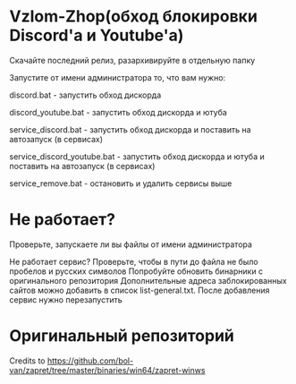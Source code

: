 # Vzlom-Zhop(обход блокировки Discord'а и Youtube'а)
Cкачайте последний релиз, разархивируйте в отдельную папку

Запустите от имени администратора то, что вам нужно:

discord.bat - запустить обход дискорда

discord_youtube.bat - запустить обход дискорда и ютуба

service_discord.bat - запустить обход дискорда и поставить на автозапуск (в сервисах)

service_discord_youtube.bat - запустить обход дискорда и ютуба и поставить на автозапуск (в сервисах)

service_remove.bat - остановить и удалить сервисы выше

# Не работает?

Проверьте, запускаете ли вы файлы от имени администратора


Не работает сервис? Проверьте, чтобы в пути до файла не было пробелов и русских символов
Попробуйте обновить бинарники с оригинального репозитория
Дополнительные адреса заблокированных сайтов можно добавить в список list-general.txt. После добавления сервис нужно перезапустить

# Оригинальный репозиторий

Credits to https://github.com/bol-van/zapret/tree/master/binaries/win64/zapret-winws
